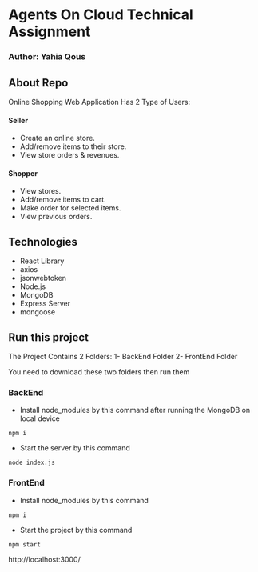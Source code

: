# Agents On Cloud Technical Assignment

### Author: Yahia Qous

## About Repo

Online Shopping Web Application Has 2 Type of Users:

#### Seller
-	Create an online store.
-	Add/remove items to their store.
-	View store orders & revenues.

#### Shopper
-	View stores.
-	Add/remove items to cart.
-	Make order for selected items.
-	View previous orders.

## Technologies
- React Library
- axios
- jsonwebtoken
- Node.js
- MongoDB
- Express Server
- mongoose

## Run this project

The Project Contains 2 Folders:
1- BackEnd Folder
2- FrontEnd Folder

You need to download these two folders then run them

### BackEnd

- Install node_modules by this command after running the MongoDB on local device
```
npm i
```

- Start the server by this command
 ```
node index.js
```

### FrontEnd

- Install node_modules by this command
```
npm i
```

- Start the project by this command
 ```
npm start
```

http://localhost:3000/
